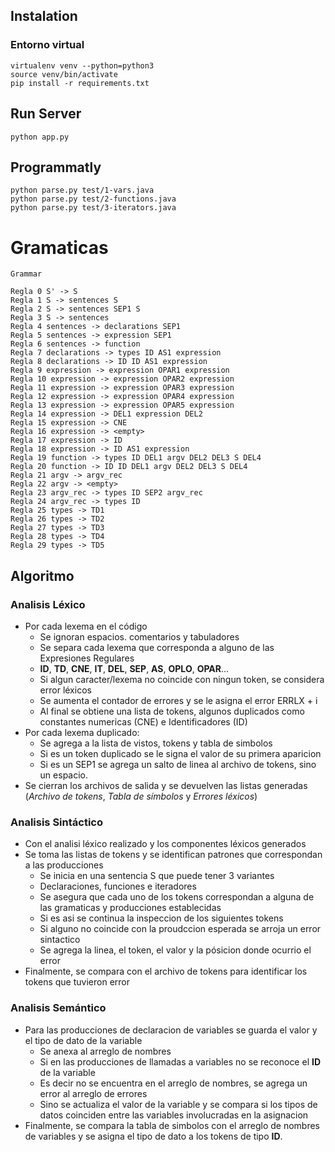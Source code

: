 ## Instalation

### Entorno virtual

    virtualenv venv --python=python3
    source venv/bin/activate
    pip install -r requirements.txt

## Run Server

    python app.py

## Programmatly

    python parse.py test/1-vars.java
    python parse.py test/2-functions.java
    python parse.py test/3-iterators.java

# Gramaticas

```
Grammar

Regla 0 S' -> S
Regla 1 S -> sentences S
Regla 2 S -> sentences SEP1 S
Regla 3 S -> sentences
Regla 4 sentences -> declarations SEP1
Regla 5 sentences -> expression SEP1
Regla 6 sentences -> function
Regla 7 declarations -> types ID AS1 expression
Regla 8 declarations -> ID ID AS1 expression
Regla 9 expression -> expression OPAR1 expression
Regla 10 expression -> expression OPAR2 expression
Regla 11 expression -> expression OPAR3 expression
Regla 12 expression -> expression OPAR4 expression
Regla 13 expression -> expression OPAR5 expression
Regla 14 expression -> DEL1 expression DEL2
Regla 15 expression -> CNE
Regla 16 expression -> <empty>
Regla 17 expression -> ID
Regla 18 expression -> ID AS1 expression
Regla 19 function -> types ID DEL1 argv DEL2 DEL3 S DEL4
Regla 20 function -> ID ID DEL1 argv DEL2 DEL3 S DEL4
Regla 21 argv -> argv_rec
Regla 22 argv -> <empty>
Regla 23 argv_rec -> types ID SEP2 argv_rec
Regla 24 argv_rec -> types ID
Regla 25 types -> TD1
Regla 26 types -> TD2
Regla 27 types -> TD3
Regla 28 types -> TD4
Regla 29 types -> TD5

```

## Algoritmo

### Analisis Léxico

- Por cada lexema en el código
  - Se ignoran espacios. comentarios y tabuladores
  - Se separa cada lexema que corresponda a alguno de las Expresiones Regulares
  - **ID**, **TD**, **CNE**, **IT**, **DEL**, **SEP**, **AS**, **OPLO**, **OPAR**...
  - Si algun caracter/lexema no coincide con ningun token, se considera error léxicos
  - Se aumenta el contador de errores y se le asigna el error ERRLX + i
  - Al final se obtiene una lista de tokens, algunos duplicados como constantes numericas (CNE) e Identificadores (ID)
- Por cada lexema duplicado:
  - Se agrega a la lista de vistos, tokens y tabla de simbolos
  - Si es un token duplicado se le signa el valor de su primera aparicion
  - Si es un SEP1 se agrega un salto de linea al archivo de tokens, sino un espacio.
- Se cierran los archivos de salida y se devuelven las listas generadas (*Archivo de tokens*, *Tabla de símbolos* y *Errores léxicos*)

### Analisis Sintáctico

- Con el analisi léxico realizado y los componentes léxicos generados
- Se toma las listas de tokens y se identifican patrones que correspondan a las producciones
  - Se inicia en una sentencia S que puede tener 3 variantes
  - Declaraciones, funciones e iteradores
  - Se asegura que cada uno de los tokens correspondan a alguna de las gramaticas y producciones establecidas
  - Si es asi se continua la inspeccion de los siguientes tokens
  - Si alguno no coincide con la proudccion esperada se arroja un error sintactico
  - Se agrega la linea, el token, el valor y la pósicion donde ocurrio el error
- Finalmente, se compara con el archivo de tokens para identificar los tokens que tuvieron error

### Analisis Semántico

- Para las producciones de declaracion de variables se guarda el valor y el tipo de dato de la variable
  - Se anexa al arreglo de nombres
  - Si en las producciones de llamadas a variables no se reconoce el **ID** de la variable
  - Es decir no se encuentra en el arreglo de nombres, se agrega un error al arreglo de errores
  - Sino se actualiza el valor de la variable y se compara si los tipos de datos coinciden entre las variables involucradas en la asignacion
- Finalmente, se compara la tabla de simbolos con el arreglo de nombres de variables y se asigna el tipo de dato a los tokens de tipo **ID**.
